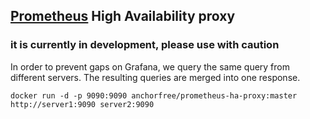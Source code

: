 ## [Prometheus](https://prometheus.io) High Availability proxy

### it is currently in development, please use with caution 

In order to prevent gaps on Grafana, we query the same query from different servers. The resulting queries are merged into one response. 

```
docker run -d -p 9090:9090 anchorfree/prometheus-ha-proxy:master http://server1:9090 server2:9090
```

